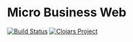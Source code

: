 # Micro Business Web 

[![Build Status](https://travis-ci.org/micro-business/MicroBusinessWeb.png)](https://travis-ci.org/micro-business/MicroBusinessWeb)
[![Clojars Project](https://img.shields.io/clojars/v/org.microbusiness/microbusinessweb.svg)](https://clojars.org/org.microbusiness/microbusinessweb)
